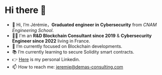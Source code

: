 # Hi there 👋

- 👋 Hi, I’m Jérémie，**Graduated engineer in Cybersecurity** from *CNAM Engineering School*.
- 👨‍💻 I'm an **R&D Blockchain Consultant since 2019** & **Cybersecurity Engineer since 2022** living in France.
- 🌱 I’m currently focused on Blockchain developments.
- 📚 I’m currently learning to secure Solidity smart contracts.
- 👉 [Here](https://www.linkedin.com/in/jeremie-demas/) is my personal Linkedin.
- 📫 How to reach me: jeremie@demas-consulting.com
